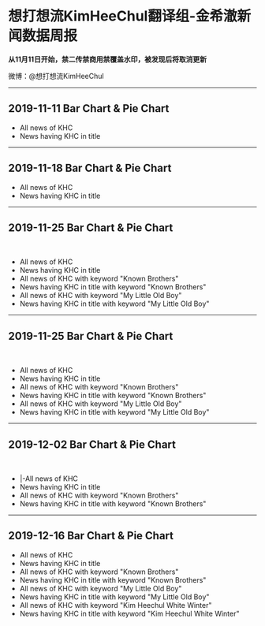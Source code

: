 <h1>想打想流KimHeeChul翻译组-金希澈新闻数据周报</h1>
<strong>从11月11日开始，禁二传禁商用禁覆盖水印，被发现后将取消更新</strong>
<p>微博：@想打想流KimHeeChul</p>
<hr />
<h2>2019-11-11 Bar Chart & Pie Chart</h2>
<ul>
    <li>All news of KHC</li>
    <li>News having KHC in title</li>
</ul>
<hr/>
<h2>2019-11-18 Bar Chart & Pie Chart</h2>
<ul>
    <li>All news of KHC</li>
    <li>News having KHC in title</li>
</ul>
<hr/>
<h2>2019-11-25 Bar Chart & Pie Chart</h2><br/>
<ul>
    <li>All news of KHC</li>
    <li>News having KHC in title</li>
    <li>All news of KHC with keyword "Known Brothers"</li>
    <li>News having KHC in title with keyword "Known Brothers"</li>
    <li>All news of KHC with keyword "My Little Old Boy" </li>
    <li>News having KHC in title with keyword "My Little Old Boy"</li>
</ul>
<hr/>
<h2>2019-11-25 Bar Chart & Pie Chart</h2><br/>
<ul>
    <li>All news of KHC</li>
    <li>News having KHC in title</li>
    <li>All news of KHC with keyword "Known Brothers"</li>
    <li>News having KHC in title with keyword "Known Brothers"</li>
    <li>All news of KHC with keyword "My Little Old Boy"</li>
    <li>News having KHC in title with keyword "My Little Old Boy"</li>
</ul>
<hr/>
<h2>2019-12-02 Bar Chart & Pie Chart</h2><br/>
<ul>
    <li>|-All news of KHC</li>
    <li>News having KHC in title</li>
    <li>All news of KHC with keyword "Known Brothers"</li>
    <li>News having KHC in title with keyword "Known Brothers" </li>
</ul>
<hr>
<h2>2019-12-16 Bar Chart & Pie Chart</h2>
<ul>
    <li>All news of KHC</li>
    <li>News having KHC in title</li>
    <li>All news of KHC with keyword "Known Brothers"</li>
    <li>News having KHC in title with keyword "Known Brothers"</li>
    <li>All news of KHC with keyword "My Little Old Boy"</li>
    <li>News having KHC in title with keyword "My Little Old Boy"</li>
    <li>All news of KHC with keyword "Kim Heechul White Winter"</li>
    <li>News having KHC in title with keyword "Kim Heechul White Winter"</li>
</ul>
